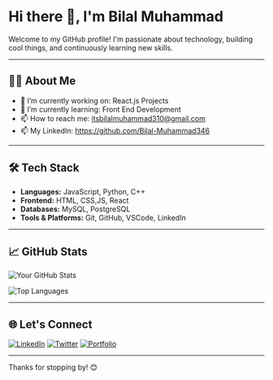 # Hi there 👋, I'm Bilal Muhammad

Welcome to my GitHub profile! I'm passionate about technology, building cool things, and continuously learning new skills.

---

## 👨‍💻 About Me

- 🔭 I’m currently working on: React.js Projects
- 🌱 I’m currently learning: Front End Development
- 📫 How to reach me: itsbilalmuhammad310@gmail.com
- 📫 My LinkedIn: https://github.com/Bilal-Muhammad346
---

## 🛠️ Tech Stack

- **Languages:**  JavaScript, Python, C++
- **Frontend:**   HTML, CSS,JS, React
- **Databases:**  MySQL, PostgreSQL
- **Tools & Platforms:** Git, GitHub, VSCode, LinkedIn

---

## 📈 GitHub Stats

![Your GitHub Stats](https://github-readme-stats.vercel.app/api?username=yourusername&show_icons=true&theme=github_dark)

![Top Languages](https://github-readme-stats.vercel.app/api/top-langs/?username=yourusername&layout=compact&theme=github_dark)

---

## 🌐 Let's Connect

[![LinkedIn](https://img.shields.io/badge/-LinkedIn-blue?style=flat-square&logo=linkedin&logoColor=white)](https://www.linkedin.com/in/yourprofile)
[![Twitter](https://img.shields.io/badge/-Twitter-blue?style=flat-square&logo=twitter&logoColor=white)](https://twitter.com/yourprofile)
[![Portfolio](https://img.shields.io/badge/-Portfolio-black?style=flat-square&logo=web&logoColor=white)](https://yourportfolio.com)

---

Thanks for stopping by! 😊
